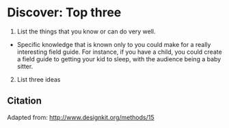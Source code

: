 # Discover: Top three

1. List the things that you know or can do very well.
  - Specific knowledge that is known only to you could make for a really interesting field guide. For instance, if you have a child, you could create a field guide to getting your kid to sleep, with the audience being a baby sitter.
2. List three ideas

## Citation
Adapted from: http://www.designkit.org/methods/15